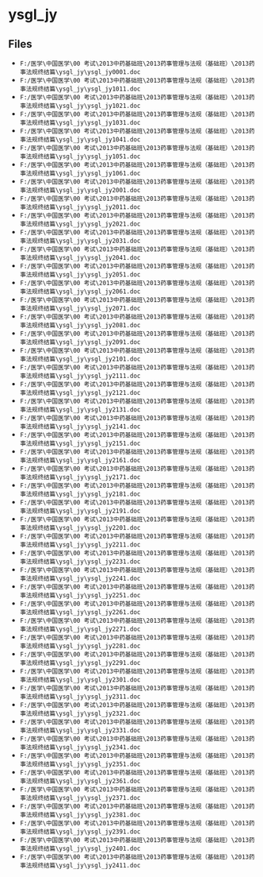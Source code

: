 # ysgl_jy

## Files

- `F:/医学\中国医学\00 考试\2013中药基础班\2013药事管理与法规（基础班）\2013药事法规终结篇\ysgl_jy\ysgl_jy0001.doc`
- `F:/医学\中国医学\00 考试\2013中药基础班\2013药事管理与法规（基础班）\2013药事法规终结篇\ysgl_jy\ysgl_jy1011.doc`
- `F:/医学\中国医学\00 考试\2013中药基础班\2013药事管理与法规（基础班）\2013药事法规终结篇\ysgl_jy\ysgl_jy1021.doc`
- `F:/医学\中国医学\00 考试\2013中药基础班\2013药事管理与法规（基础班）\2013药事法规终结篇\ysgl_jy\ysgl_jy1031.doc`
- `F:/医学\中国医学\00 考试\2013中药基础班\2013药事管理与法规（基础班）\2013药事法规终结篇\ysgl_jy\ysgl_jy1041.doc`
- `F:/医学\中国医学\00 考试\2013中药基础班\2013药事管理与法规（基础班）\2013药事法规终结篇\ysgl_jy\ysgl_jy1051.doc`
- `F:/医学\中国医学\00 考试\2013中药基础班\2013药事管理与法规（基础班）\2013药事法规终结篇\ysgl_jy\ysgl_jy1061.doc`
- `F:/医学\中国医学\00 考试\2013中药基础班\2013药事管理与法规（基础班）\2013药事法规终结篇\ysgl_jy\ysgl_jy2001.doc`
- `F:/医学\中国医学\00 考试\2013中药基础班\2013药事管理与法规（基础班）\2013药事法规终结篇\ysgl_jy\ysgl_jy2011.doc`
- `F:/医学\中国医学\00 考试\2013中药基础班\2013药事管理与法规（基础班）\2013药事法规终结篇\ysgl_jy\ysgl_jy2021.doc`
- `F:/医学\中国医学\00 考试\2013中药基础班\2013药事管理与法规（基础班）\2013药事法规终结篇\ysgl_jy\ysgl_jy2031.doc`
- `F:/医学\中国医学\00 考试\2013中药基础班\2013药事管理与法规（基础班）\2013药事法规终结篇\ysgl_jy\ysgl_jy2041.doc`
- `F:/医学\中国医学\00 考试\2013中药基础班\2013药事管理与法规（基础班）\2013药事法规终结篇\ysgl_jy\ysgl_jy2051.doc`
- `F:/医学\中国医学\00 考试\2013中药基础班\2013药事管理与法规（基础班）\2013药事法规终结篇\ysgl_jy\ysgl_jy2061.doc`
- `F:/医学\中国医学\00 考试\2013中药基础班\2013药事管理与法规（基础班）\2013药事法规终结篇\ysgl_jy\ysgl_jy2071.doc`
- `F:/医学\中国医学\00 考试\2013中药基础班\2013药事管理与法规（基础班）\2013药事法规终结篇\ysgl_jy\ysgl_jy2081.doc`
- `F:/医学\中国医学\00 考试\2013中药基础班\2013药事管理与法规（基础班）\2013药事法规终结篇\ysgl_jy\ysgl_jy2091.doc`
- `F:/医学\中国医学\00 考试\2013中药基础班\2013药事管理与法规（基础班）\2013药事法规终结篇\ysgl_jy\ysgl_jy2101.doc`
- `F:/医学\中国医学\00 考试\2013中药基础班\2013药事管理与法规（基础班）\2013药事法规终结篇\ysgl_jy\ysgl_jy2111.doc`
- `F:/医学\中国医学\00 考试\2013中药基础班\2013药事管理与法规（基础班）\2013药事法规终结篇\ysgl_jy\ysgl_jy2121.doc`
- `F:/医学\中国医学\00 考试\2013中药基础班\2013药事管理与法规（基础班）\2013药事法规终结篇\ysgl_jy\ysgl_jy2131.doc`
- `F:/医学\中国医学\00 考试\2013中药基础班\2013药事管理与法规（基础班）\2013药事法规终结篇\ysgl_jy\ysgl_jy2141.doc`
- `F:/医学\中国医学\00 考试\2013中药基础班\2013药事管理与法规（基础班）\2013药事法规终结篇\ysgl_jy\ysgl_jy2151.doc`
- `F:/医学\中国医学\00 考试\2013中药基础班\2013药事管理与法规（基础班）\2013药事法规终结篇\ysgl_jy\ysgl_jy2161.doc`
- `F:/医学\中国医学\00 考试\2013中药基础班\2013药事管理与法规（基础班）\2013药事法规终结篇\ysgl_jy\ysgl_jy2171.doc`
- `F:/医学\中国医学\00 考试\2013中药基础班\2013药事管理与法规（基础班）\2013药事法规终结篇\ysgl_jy\ysgl_jy2181.doc`
- `F:/医学\中国医学\00 考试\2013中药基础班\2013药事管理与法规（基础班）\2013药事法规终结篇\ysgl_jy\ysgl_jy2191.doc`
- `F:/医学\中国医学\00 考试\2013中药基础班\2013药事管理与法规（基础班）\2013药事法规终结篇\ysgl_jy\ysgl_jy2201.doc`
- `F:/医学\中国医学\00 考试\2013中药基础班\2013药事管理与法规（基础班）\2013药事法规终结篇\ysgl_jy\ysgl_jy2211.doc`
- `F:/医学\中国医学\00 考试\2013中药基础班\2013药事管理与法规（基础班）\2013药事法规终结篇\ysgl_jy\ysgl_jy2231.doc`
- `F:/医学\中国医学\00 考试\2013中药基础班\2013药事管理与法规（基础班）\2013药事法规终结篇\ysgl_jy\ysgl_jy2241.doc`
- `F:/医学\中国医学\00 考试\2013中药基础班\2013药事管理与法规（基础班）\2013药事法规终结篇\ysgl_jy\ysgl_jy2251.doc`
- `F:/医学\中国医学\00 考试\2013中药基础班\2013药事管理与法规（基础班）\2013药事法规终结篇\ysgl_jy\ysgl_jy2261.doc`
- `F:/医学\中国医学\00 考试\2013中药基础班\2013药事管理与法规（基础班）\2013药事法规终结篇\ysgl_jy\ysgl_jy2271.doc`
- `F:/医学\中国医学\00 考试\2013中药基础班\2013药事管理与法规（基础班）\2013药事法规终结篇\ysgl_jy\ysgl_jy2281.doc`
- `F:/医学\中国医学\00 考试\2013中药基础班\2013药事管理与法规（基础班）\2013药事法规终结篇\ysgl_jy\ysgl_jy2291.doc`
- `F:/医学\中国医学\00 考试\2013中药基础班\2013药事管理与法规（基础班）\2013药事法规终结篇\ysgl_jy\ysgl_jy2301.doc`
- `F:/医学\中国医学\00 考试\2013中药基础班\2013药事管理与法规（基础班）\2013药事法规终结篇\ysgl_jy\ysgl_jy2311.doc`
- `F:/医学\中国医学\00 考试\2013中药基础班\2013药事管理与法规（基础班）\2013药事法规终结篇\ysgl_jy\ysgl_jy2321.doc`
- `F:/医学\中国医学\00 考试\2013中药基础班\2013药事管理与法规（基础班）\2013药事法规终结篇\ysgl_jy\ysgl_jy2331.doc`
- `F:/医学\中国医学\00 考试\2013中药基础班\2013药事管理与法规（基础班）\2013药事法规终结篇\ysgl_jy\ysgl_jy2341.doc`
- `F:/医学\中国医学\00 考试\2013中药基础班\2013药事管理与法规（基础班）\2013药事法规终结篇\ysgl_jy\ysgl_jy2351.doc`
- `F:/医学\中国医学\00 考试\2013中药基础班\2013药事管理与法规（基础班）\2013药事法规终结篇\ysgl_jy\ysgl_jy2361.doc`
- `F:/医学\中国医学\00 考试\2013中药基础班\2013药事管理与法规（基础班）\2013药事法规终结篇\ysgl_jy\ysgl_jy2371.doc`
- `F:/医学\中国医学\00 考试\2013中药基础班\2013药事管理与法规（基础班）\2013药事法规终结篇\ysgl_jy\ysgl_jy2381.doc`
- `F:/医学\中国医学\00 考试\2013中药基础班\2013药事管理与法规（基础班）\2013药事法规终结篇\ysgl_jy\ysgl_jy2391.doc`
- `F:/医学\中国医学\00 考试\2013中药基础班\2013药事管理与法规（基础班）\2013药事法规终结篇\ysgl_jy\ysgl_jy2401.doc`
- `F:/医学\中国医学\00 考试\2013中药基础班\2013药事管理与法规（基础班）\2013药事法规终结篇\ysgl_jy\ysgl_jy2411.doc`
